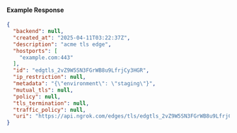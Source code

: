 <!-- Code generated for API Clients. DO NOT EDIT. -->
#### Example Response
```json
{
  "backend": null,
  "created_at": "2025-04-11T03:22:37Z",
  "description": "acme tls edge",
  "hostports": [
    "example.com:443"
  ],
  "id": "edgtls_2vZ9W5SN3FGrWB8u9LfrjCy3HGR",
  "ip_restriction": null,
  "metadata": "{\"environment\": \"staging\"}",
  "mutual_tls": null,
  "policy": null,
  "tls_termination": null,
  "traffic_policy": null,
  "uri": "https://api.ngrok.com/edges/tls/edgtls_2vZ9W5SN3FGrWB8u9LfrjCy3HGR"
}
